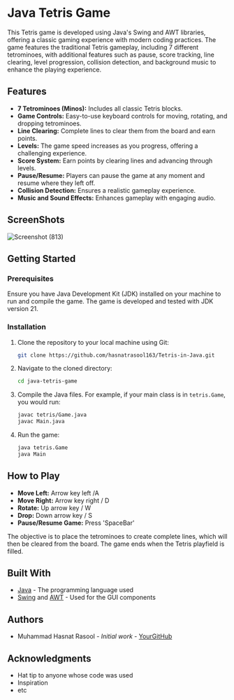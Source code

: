 # Java Tetris Game

This Tetris game is developed using Java's Swing and AWT libraries, offering a classic gaming experience with modern coding practices. The game features the traditional Tetris gameplay, including 7 different tetrominoes, with additional features such as pause, score tracking, line clearing, level progression, collision detection, and background music to enhance the playing experience.

## Features

- **7 Tetrominoes (Minos):** Includes all classic Tetris blocks.
- **Game Controls:** Easy-to-use keyboard controls for moving, rotating, and dropping tetrominoes.
- **Line Clearing:** Complete lines to clear them from the board and earn points.
- **Levels:** The game speed increases as you progress, offering a challenging experience.
- **Score System:** Earn points by clearing lines and advancing through levels.
- **Pause/Resume:** Players can pause the game at any moment and resume where they left off.
- **Collision Detection:** Ensures a realistic gameplay experience.
- **Music and Sound Effects:** Enhances gameplay with engaging audio.


## ScreenShots


![Screenshot (813)](https://github.com/Hasnatrasool163/Tetris-in-Java/assets/153990457/805291a0-b07b-4f75-bad6-b0fa70fda65d)


## Getting Started

### Prerequisites

Ensure you have Java Development Kit (JDK) installed on your machine to run and compile the game. The game is developed and tested with JDK version 21.

### Installation

1. Clone the repository to your local machine using Git:

    ```bash
    git clone https://github.com/hasnatrasool163/Tetris-in-Java.git
    ```

2. Navigate to the cloned directory:

    ```bash
    cd java-tetris-game
    ```

3. Compile the Java files. For example, if your main class is in `tetris.Game`, you would run:

    ```bash
    javac tetris/Game.java
    javac Main.java
    ```

4. Run the game:

    ```bash
    java tetris.Game
    java Main
    ```

## How to Play

- **Move Left:** Arrow key left /A
- **Move Right:** Arrow key right / D
- **Rotate:** Up arrow key / W
- **Drop:** Down arrow key / S
- **Pause/Resume Game:** Press 'SpaceBar'

The objective is to place the tetrominoes to create complete lines, which will then be cleared from the board. The game ends when the Tetris playfield is filled.

## Built With

- [Java](https://www.java.com/) - The programming language used
- [Swing](https://docs.oracle.com/javase/tutorial/uiswing/) and [AWT](https://docs.oracle.com/javase/tutorial/awt/) - Used for the GUI components

## Authors

- Muhammad Hasnat Rasool - *Initial work* - [YourGitHub](https://github.com/yourusername)


## Acknowledgments

- Hat tip to anyone whose code was used
- Inspiration
- etc
